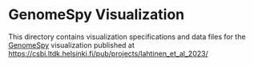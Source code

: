 # GenomeSpy Visualization

This directory contains visualization specifications and data files for the
[GenomeSpy](https://genomespy.app/) visualization published at
https://csbi.ltdk.helsinki.fi/pub/projects/lahtinen_et_al_2023/
